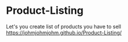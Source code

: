 # Product-Listing
Let's you create list of products you have to sell
https://johmjohmjohm.github.io/Product-Listing/
